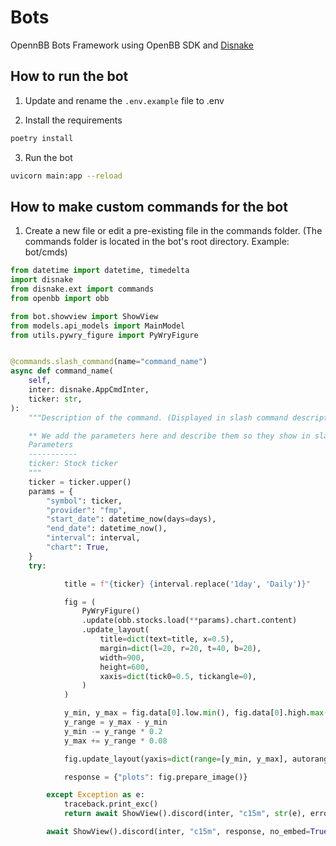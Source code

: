 # Bots

OpennBB Bots Framework using OpenBB SDK and [Disnake](
    https://github.com/DisnakeDev/disnake
)

## How to run the bot

1. Update and rename the `.env.example` file to .env

2. Install the requirements

```bash
poetry install
```


3. Run the bot

```bash
uvicorn main:app --reload
```

## How to make custom commands for the bot

1. Create a new file or edit a pre-existing file in the commands folder. (The commands folder is located in the bot's root directory.
Example: bot/cmds)

```python
from datetime import datetime, timedelta
import disnake
from disnake.ext import commands
from openbb import obb

from bot.showview import ShowView
from models.api_models import MainModel
from utils.pywry_figure import PyWryFigure


@commands.slash_command(name="command_name")
async def command_name(
    self,
    inter: disnake.AppCmdInter,
    ticker: str,
):
    """Description of the command. (Displayed in slash command description)

    ** We add the parameters here and describe them so they show in slash command help.
    Parameters
    -----------
    ticker: Stock ticker
    """
    ticker = ticker.upper()
    params = {
        "symbol": ticker,
        "provider": "fmp",
        "start_date": datetime_now(days=days),
        "end_date": datetime_now(),
        "interval": interval,
        "chart": True,
    }
    try:

            title = f"{ticker} {interval.replace('1day', 'Daily')}"

            fig = (
                PyWryFigure()
                .update(obb.stocks.load(**params).chart.content)
                .update_layout(
                    title=dict(text=title, x=0.5),
                    margin=dict(l=20, r=20, t=40, b=20),
                    width=900,
                    height=600,
                    xaxis=dict(tick0=0.5, tickangle=0),
                )
            )

            y_min, y_max = fig.data[0].low.min(), fig.data[0].high.max()
            y_range = y_max - y_min
            y_min -= y_range * 0.2
            y_max += y_range * 0.08

            fig.update_layout(yaxis=dict(range=[y_min, y_max], autorange=False))

            response = {"plots": fig.prepare_image()}

        except Exception as e:
            traceback.print_exc()
            return await ShowView().discord(inter, "c15m", str(e), error=True)

        await ShowView().discord(inter, "c15m", response, no_embed=True)
```
